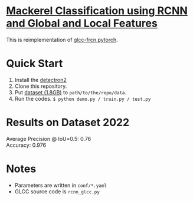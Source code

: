 # [Mackerel Classification using RCNN and Global and Local Features](https://doi.org/10.1109/ACCESS.2019.2917554)

This is reimplementation of [glcc-frcn.pytorch](https://github.com/iiclab/glcc-frcn.pytorch).

# Quick Start

1. Install the [detectron2](https://github.com/facebookresearch/detectron2/blob/main/INSTALL.md)
2. Clone this repository.
3. Put [dataset (1.8GB)](http://www.iic.ecei.tohoku.ac.jp/~tomo/saba_glcc.tar.gz) to ```path/to/the/repo/data```.  
4. Run the codes. ```$ python demo.py / train.py / test.py```

# Results on Dataset 2022

Average Precision @ IoU=0.5: 0.76  
Accuracy: 0.976 

# Notes

- Parameters are written in ```conf/*.yaml```
- GLCC source code is ```rcnn_glcc.py```
